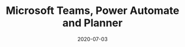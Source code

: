 ---
title: "Microsoft Teams, Power Automate and Planner"
date: 2020-07-03
tags: [""]
dbiblogtitle: microsoft-teams-power-automate-and-planner
---